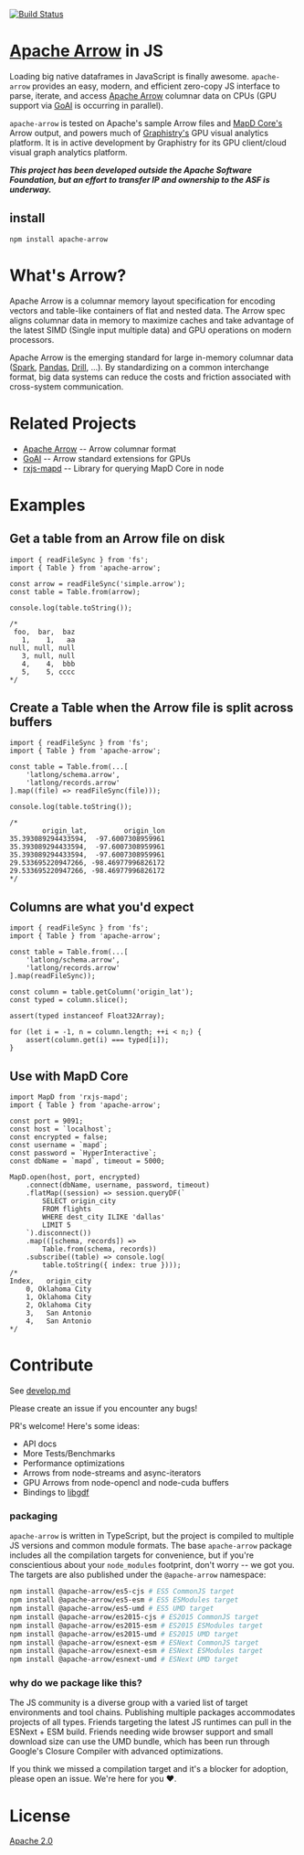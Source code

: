 <!---
  Licensed to the Apache Software Foundation (ASF) under one
  or more contributor license agreements.  See the NOTICE file
  distributed with this work for additional information
  regarding copyright ownership.  The ASF licenses this file
  to you under the Apache License, Version 2.0 (the
  "License"); you may not use this file except in compliance
  with the License.  You may obtain a copy of the License at

    http://www.apache.org/licenses/LICENSE-2.0

  Unless required by applicable law or agreed to in writing,
  software distributed under the License is distributed on an
  "AS IS" BASIS, WITHOUT WARRANTIES OR CONDITIONS OF ANY
  KIND, either express or implied.  See the License for the
  specific language governing permissions and limitations
  under the License.
-->

[![Build Status](https://travis-ci.org/graphistry/arrow.svg?branch=master)](https://travis-ci.org/graphistry/arrow)

# [Apache Arrow](https://github.com/apache/arrow) in JS
Loading big native dataframes in JavaScript is finally awesome. `apache-arrow` provides an easy, modern, and efficient zero-copy JS interface to parse, iterate, and access [Apache Arrow](https://github.com/apache/arrow) columnar data on CPUs (GPU support via [GoAI](http://gpuopenanalytics.com/) is occurring in parallel).

`apache-arrow` is tested on Apache's sample Arrow files and [MapD Core's](https://www.mapd.com/platform/core/) Arrow output, and powers much of [Graphistry's](https://www.graphistry.com) GPU visual analytics platform. It is in active development by Graphistry for its GPU client/cloud visual graph analytics platform.

***This project has been developed outside the Apache Software Foundation, but an effort to transfer IP and ownership to the ASF is underway.***

## install
`npm install apache-arrow`

# What's Arrow?
Apache Arrow is a columnar memory layout specification for encoding vectors and table-like containers of flat and nested data. The Arrow spec aligns columnar data in memory to maximize caches and take advantage of the latest SIMD (Single input multiple data) and GPU operations on modern processors.

Apache Arrow is the emerging standard for large in-memory columnar data ([Spark](https://spark.apache.org/), [Pandas](http://wesmckinney.com/blog/pandas-and-apache-arrow/), [Drill](https://drill.apache.org/), ...). By standardizing on a common interchange format, big data systems can reduce the costs and friction associated with cross-system communication.

# Related Projects
* [Apache Arrow](https://github.com/apache/arrow) -- Arrow columnar format
* [GoAI](http://gpuopenanalytics.com/) -- Arrow standard extensions for GPUs
* [rxjs-mapd](https://github.com/graphistry/rxjs-mapd) -- Library for querying MapD Core in node

# Examples

## Get a table from an Arrow file on disk
```es6
import { readFileSync } from 'fs';
import { Table } from 'apache-arrow';

const arrow = readFileSync('simple.arrow');
const table = Table.from(arrow);

console.log(table.toString());

/*
 foo,  bar,  baz
   1,    1,   aa
null, null, null
   3, null, null
   4,    4,  bbb
   5,    5, cccc
*/
```

## Create a Table when the Arrow file is split across buffers
```es6
import { readFileSync } from 'fs';
import { Table } from 'apache-arrow';

const table = Table.from(...[
    'latlong/schema.arrow',
    'latlong/records.arrow'
].map((file) => readFileSync(file)));

console.log(table.toString());

/*
        origin_lat,         origin_lon
35.393089294433594,  -97.6007308959961
35.393089294433594,  -97.6007308959961
35.393089294433594,  -97.6007308959961
29.533695220947266, -98.46977996826172
29.533695220947266, -98.46977996826172
*/
```

## Columns are what you'd expect
```es6
import { readFileSync } from 'fs';
import { Table } from 'apache-arrow';

const table = Table.from(...[
    'latlong/schema.arrow',
    'latlong/records.arrow'
].map(readFileSync));

const column = table.getColumn('origin_lat');
const typed = column.slice();

assert(typed instanceof Float32Array);

for (let i = -1, n = column.length; ++i < n;) {
    assert(column.get(i) === typed[i]);
}
```

## Use with MapD Core

```es6
import MapD from 'rxjs-mapd';
import { Table } from 'apache-arrow';

const port = 9091;
const host = `localhost`;
const encrypted = false;
const username = `mapd`;
const password = `HyperInteractive`;
const dbName = `mapd`, timeout = 5000;

MapD.open(host, port, encrypted)
    .connect(dbName, username, password, timeout)
    .flatMap((session) => session.queryDF(`
        SELECT origin_city
        FROM flights
        WHERE dest_city ILIKE 'dallas'
        LIMIT 5
    `).disconnect())
    .map(([schema, records]) =>
        Table.from(schema, records))
    .subscribe((table) => console.log(
        table.toString({ index: true })));
/*
Index,   origin_city
    0, Oklahoma City
    1, Oklahoma City
    2, Oklahoma City
    3,   San Antonio
    4,   San Antonio
*/
```

# Contribute

See [develop.md](https://github.com/graphistry/arrow/blob/master/develop.md)

Please create an issue if you encounter any bugs!

PR's welcome! Here's some ideas:

* API docs
* More Tests/Benchmarks
* Performance optimizations
* Arrows from node-streams and async-iterators
* GPU Arrows from node-opencl and node-cuda buffers
* Bindings to [libgdf](https://github.com/gpuopenanalytics/libgdf)

### packaging
`apache-arrow` is written in TypeScript, but the project is compiled to multiple JS versions and common module formats. The base `apache-arrow` package includes all the compilation targets for convenience, but if you're conscientious about your `node_modules` footprint, don't worry -- we got you. The targets are also published under the `@apache-arrow` namespace:
```sh
npm install @apache-arrow/es5-cjs # ES5 CommonJS target
npm install @apache-arrow/es5-esm # ES5 ESModules target
npm install @apache-arrow/es5-umd # ES5 UMD target
npm install @apache-arrow/es2015-cjs # ES2015 CommonJS target
npm install @apache-arrow/es2015-esm # ES2015 ESModules target
npm install @apache-arrow/es2015-umd # ES2015 UMD target
npm install @apache-arrow/esnext-esm # ESNext CommonJS target
npm install @apache-arrow/esnext-esm # ESNext ESModules target
npm install @apache-arrow/esnext-umd # ESNext UMD target
```

### why do we package like this?
The JS community is a diverse group with a varied list of target environments and tool chains. Publishing multiple packages accommodates projects of all types. Friends targeting the latest JS runtimes can pull in the ESNext + ESM build. Friends needing wide browser support and small download size can use the UMD bundle, which has been run through Google's Closure Compiler with advanced optimizations.

If you think we missed a compilation target and it's a blocker for adoption, please open an issue. We're here for you ❤️.

# License

[Apache 2.0](https://github.com/graphistry/arrow/blob/master/LICENSE)




